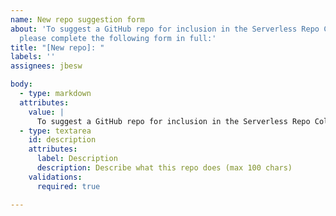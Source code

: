 ```yaml
---
name: New repo suggestion form
about: 'To suggest a GitHub repo for inclusion in the Serverless Repo Collection,
  please complete the following form in full:'
title: "[New repo]: "
labels: ''
assignees: jbesw

body:
  - type: markdown
  attributes:
    value: |
      To suggest a GitHub repo for inclusion in the Serverless Repo Collection, please complete the following form in full:
  - type: textarea 
    id: description
    attributes:
      label: Description
      description: Describe what this repo does (max 100 chars)
    validations:
      required: true

---
```


